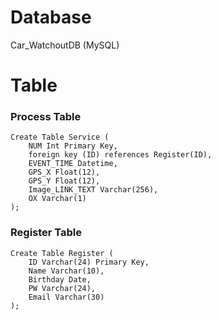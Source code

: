 # Database
Car_WatchoutDB (MySQL)


# Table
### Process Table
	Create Table Service (
		NUM Int Primary Key,
		foreign key (ID) references Register(ID),
		EVENT_TIME Datetime,
		GPS_X Float(12),
		GPS_Y Float(12),
		Image_LINK_TEXT Varchar(256),
		OX Varchar(1)
	);
### Register Table
	Create Table Register (
		ID Varchar(24) Primary Key,
		Name Varchar(10),
    	Birthday Date,
    	PW Varchar(24),
    	Email Varchar(30)
	);